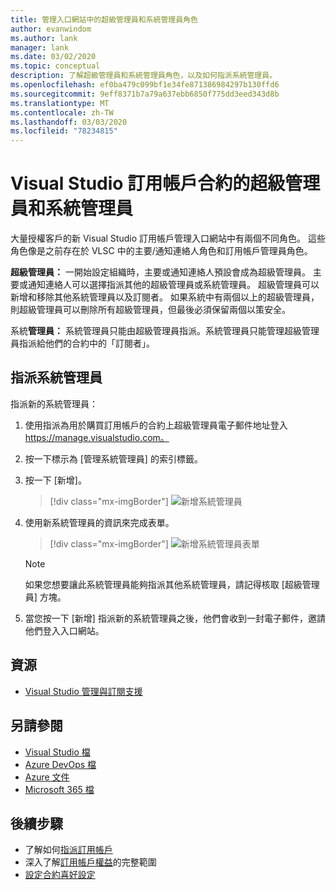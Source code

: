 ```yaml
---
title: 管理入口網站中的超級管理員和系統管理員角色
author: evanwindom
ms.author: lank
manager: lank
ms.date: 03/02/2020
ms.topic: conceptual
description: 了解超級管理員和系統管理員角色，以及如何指派系統管理員。
ms.openlocfilehash: ef0ba479c099bf1e34fe871386984297b130ffd6
ms.sourcegitcommit: 9eff8371b7a79a637ebb6850f775dd3eed343d8b
ms.translationtype: MT
ms.contentlocale: zh-TW
ms.lasthandoff: 03/03/2020
ms.locfileid: "78234815"
---
```

# <a name="super-admins-and-administrators-for-visual-studio-subscription-agreements"></a>Visual Studio 訂用帳戶合約的超級管理員和系統管理員

大量授權客戶的新 Visual Studio 訂用帳戶管理入口網站中有兩個不同角色。 這些角色像是之前存在於 VLSC 中的主要/通知連絡人角色和訂用帳戶管理員角色。

**超級管理員：** 一開始設定組織時，主要或通知連絡人預設會成為超級管理員。 主要或通知連絡人可以選擇指派其他的超級管理員或系統管理員。 超級管理員可以新增和移除其他系統管理員以及訂閱者。 如果系統中有兩個以上的超級管理員，則超級管理員可以刪除所有超級管理員，但最後必須保留兩個以策安全。

系統**管理員：** 系統管理員只能由超級管理員指派。系統管理員只能管理超級管理員指派給他們的合約中的「訂閱者」。

## <a name="assigning-administrators"></a>指派系統管理員
指派新的系統管理員：
1. 使用指派為用於購買訂用帳戶的合約上超級管理員電子郵件地址登入 https://manage.visualstudio.com。
2. 按一下標示為 [管理系統管理員] 的索引標籤。
3. 按一下 [新增]。
   > [!div class="mx-imgBorder"]
   > ![新增系統管理員](_img/admin-roles/add-admins.png)
4. 使用新系統管理員的資訊來完成表單。  
   > [!div class="mx-imgBorder"]
   > ![新增系統管理員表單](_img/admin-roles/add-form.png)

   > [!NOTE]
   > 如果您想要讓此系統管理員能夠指派其他系統管理員，請記得核取 [超級管理員] 方塊。

5. 當您按一下 [新增] 指派新的系統管理員之後，他們會收到一封電子郵件，邀請他們登入入口網站。  

## <a name="resources"></a>資源
- [Visual Studio 管理與訂閱支援](https://visualstudio.microsoft.com/support/support-overview-vs)

## <a name="see-also"></a>另請參閱
- [Visual Studio 檔](https://docs.microsoft.com/visualstudio/)
- [Azure DevOps 檔](https://docs.microsoft.com/azure/devops/)
- [Azure 文件](https://docs.microsoft.com/azure/)
- [Microsoft 365 檔](https://docs.microsoft.com/microsoft-365/)


## <a name="next-steps"></a>後續步驟
- 了解如何[指派訂用帳戶](assign-license.md)
- 深入了解[訂用帳戶權益](https://visualstudio.microsoft.com/vs/benefits/)的完整範圍
- [設定合約喜好設定](admin-prefs.md) 


